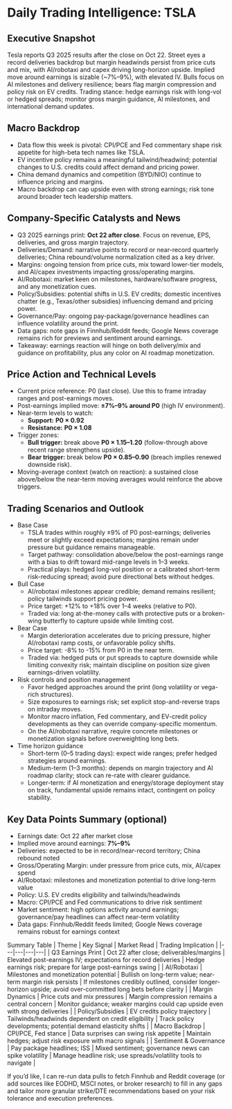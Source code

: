 # Daily Trading Intelligence: TSLA

## Executive Snapshot
Tesla reports Q3 2025 results after the close on Oct 22. Street eyes a record deliveries backdrop but margin headwinds persist from price cuts and mix, with AI/robotaxi and capex driving long-horizon upside. Implied move around earnings is sizable (~7%–9%), with elevated IV. Bulls focus on AI milestones and delivery resilience; bears flag margin compression and policy risk on EV credits. Trading stance: hedge earnings risk with long-vol or hedged spreads; monitor gross margin guidance, AI milestones, and international demand updates.

## Macro Backdrop
- Data flow this week is pivotal: CPI/PCE and Fed commentary shape risk appetite for high-beta tech names like TSLA.
- EV incentive policy remains a meaningful tailwind/headwind; potential changes to U.S. credits could affect demand and pricing power.
- China demand dynamics and competition (BYD/NIO) continue to influence pricing and margins.
- Macro backdrop can cap upside even with strong earnings; risk tone around broader tech leadership matters.

## Company-Specific Catalysts and News
- Q3 2025 earnings print: **Oct 22 after close**. Focus on revenue, EPS, deliveries, and gross margin trajectory.
- Deliveries/Demand: narrative points to record or near-record quarterly deliveries; China rebound/volume normalization cited as a key driver.
- Margins: ongoing tension from price cuts, mix toward lower-tier models, and AI/capex investments impacting gross/operating margins.
- AI/Robotaxi: market keen on milestones, hardware/software progress, and any monetization cues.
- Policy/Subsidies: potential shifts in U.S. EV credits; domestic incentives chatter (e.g., Texas/other subsidies) influencing demand and pricing power.
- Governance/Pay: ongoing pay-package/governance headlines can influence volatility around the print.
- Data gaps: note gaps in Finnhub/Reddit feeds; Google News coverage remains rich for previews and sentiment around earnings.
- Takeaway: earnings reaction will hinge on both delivery/mix and guidance on profitability, plus any color on AI roadmap monetization.

## Price Action and Technical Levels
- Current price reference: P0 (last close). Use this to frame intraday ranges and post-earnings moves.
- Post-earnings implied move: **±7%–9% around P0** (high IV environment).
- Near-term levels to watch:
  - **Support:** **P0 × 0.92** 
  - **Resistance:** **P0 × 1.08**
- Trigger zones:
  - **Bull trigger:** break above **P0 × 1.15–1.20** (follow-through above recent range strengthens upside).
  - **Bear trigger:** break below **P0 × 0.85–0.90** (breach implies renewed downside risk).
- Moving-average context (watch on reaction): a sustained close above/below the near-term moving averages would reinforce the above triggers.

## Trading Scenarios and Outlook
- Base Case
  - TSLA trades within roughly ±9% of P0 post-earnings; deliveries meet or slightly exceed expectations; margins remain under pressure but guidance remains manageable.
  - Target pathway: consolidation above/below the post-earnings range with a bias to drift toward mid-range levels in 1–3 weeks.
  - Practical plays: hedged long-vol position or a calibrated short-term risk-reducing spread; avoid pure directional bets without hedges.
- Bull Case
  - AI/robotaxi milestones appear credible; demand remains resilient; policy tailwinds support pricing power.
  - Price target: +12% to +18% over 1–4 weeks (relative to P0).
  - Traded via: long at-the-money calls with protective puts or a broken-wing butterfly to capture upside while limiting cost.
- Bear Case
  - Margin deterioration accelerates due to pricing pressure, higher AI/robotaxi ramp costs, or unfavorable policy shifts.
  - Price target: -8% to -15% from P0 in the near term.
  - Traded via: hedged puts or put spreads to capture downside while limiting convexity risk; maintain discipline on position size given earnings-driven volatility.
- Risk controls and position management
  - Favor hedged approaches around the print (long volatility or vega-rich structures).
  - Size exposures to earnings risk; set explicit stop-and-reverse traps on intraday moves.
  - Monitor macro inflation, Fed commentary, and EV-credit policy developments as they can override company-specific momentum.
  - On the AI/robotaxi narrative, require concrete milestones or monetization signals before overweighting long bets.
- Time horizon guidance
  - Short-term (0–5 trading days): expect wide ranges; prefer hedged strategies around earnings.
  - Medium-term (1–3 months): depends on margin trajectory and AI roadmap clarity; stock can re-rate with clearer guidance.
  - Longer-term: if AI monetization and energy/storage deployment stay on track, fundamental upside remains intact, contingent on policy stability.

## Key Data Points Summary (optional)

- Earnings date: Oct 22 after market close
- Implied move around earnings: **7%–9%**
- Deliveries: expected to be in record/near-record territory; China rebound noted
- Gross/Operating Margin: under pressure from price cuts, mix, AI/capex spend
- AI/Robotaxi: milestones and monetization potential to drive long-term value
- Policy: U.S. EV credits eligibility and tailwinds/headwinds
- Macro: CPI/PCE and Fed communications to drive risk sentiment
- Market sentiment: high options activity around earnings; governance/pay headlines can affect near-term volatility
- Data gaps: Finnhub/Reddit feeds limited; Google News coverage remains robust for earnings context

Summary Table
| Theme | Key Signal | Market Read | Trading Implication |
|---|---|---|---|
| Q3 Earnings Print | Oct 22 after close; deliverables/margins | Elevated post-earnings IV; expectations for record deliveries | Hedge earnings risk; prepare for large post-earnings swing |
| AI/Robotaxi | Milestones and monetization potential | Bullish on long-term value; near-term margin risk persists | If milestones credibly outlined, consider longer-horizon upside; avoid over-committed long bets before clarity |
| Margin Dynamics | Price cuts and mix pressures | Margin compression remains a central concern | Monitor guidance; weaker margins could cap upside even with strong deliveries |
| Policy/Subsidies | EV credits policy trajectory | Tailwinds/headwinds dependent on credit eligibility | Track policy developments; potential demand elasticity shifts |
| Macro Backdrop | CPI/PCE, Fed stance | Data surprises can swing risk appetite | Maintain hedges; adjust risk exposure with macro signals |
| Sentiment & Governance | Pay package headlines; ISS | Mixed sentiment; governance news can spike volatility | Manage headline risk; use spreads/volatility tools to navigate |

If you’d like, I can re-run data pulls to fetch Finnhub and Reddit coverage (or add sources like EODHD, MSCI notes, or broker research) to fill in any gaps and tailor more granular strike/DTE recommendations based on your risk tolerance and execution preferences.
